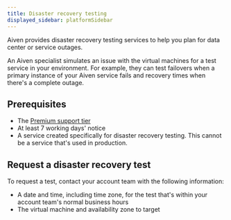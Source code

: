 ```yaml
---
title: Disaster recovery testing
displayed_sidebar: platformSidebar
---
```


Aiven provides disaster recovery testing services to help you plan for data center or service outages.

An Aiven specialist simulates an issue with the virtual machines for a test
service in your environment. For example, they can test failovers when a primary
instance of your Aiven service fails and recovery times when there's
a complete outage.

## Prerequisites

- The [Premium support tier](/docs/platform/howto/support)
- At least 7 working days' notice
- A service created specifically for disaster recovery testing. This cannot be
  a service that's used in production.

## Request a disaster recovery test

To request a test, contact your account team with the following information:

- A date and time, including time zone, for the test that's within your account team's
  normal business hours
- The virtual machine and availability zone to target
